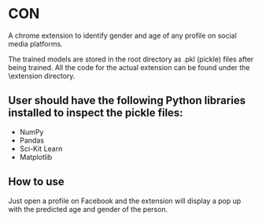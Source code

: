 # CON
A chrome extension to identify gender and age of any profile on social media platforms.


The trained models are stored in the root directory as .pkl (pickle) files after being trained. All the code for the actual extension can be found under the \extension directory.

## User should have the following Python libraries installed to inspect the pickle files:

- NumPy
- Pandas
- Sci-Kit Learn
- Matplotlib

## How to use

Just open a profile on Facebook and the extension will display a pop up with the predicted age and gender of the person.